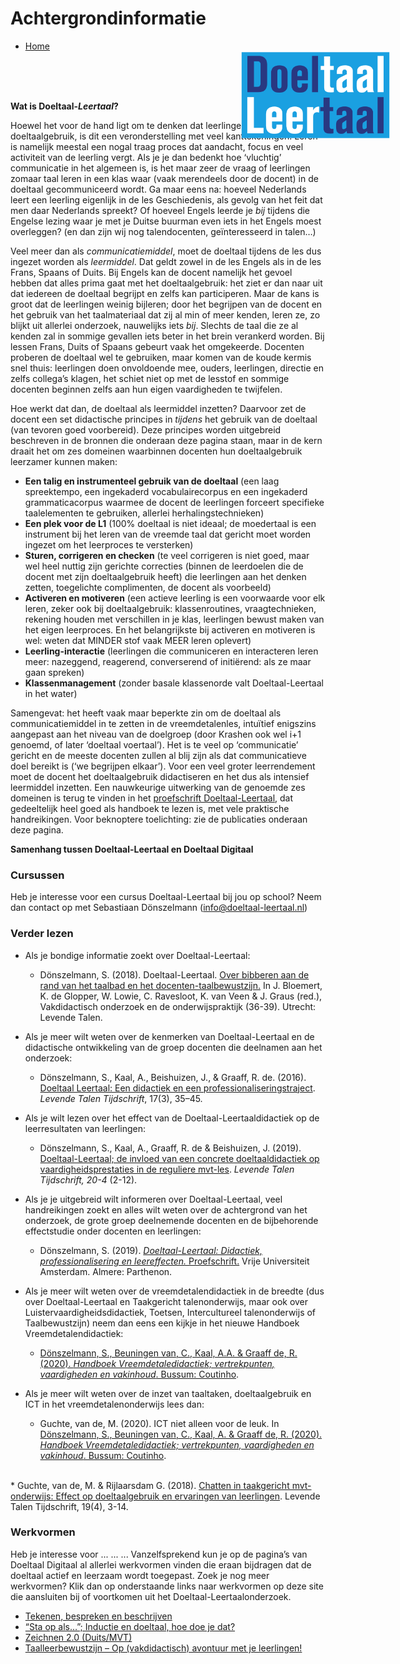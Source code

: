 # Achtergrondinformatie

<img src="AFBDTLT.png" id="image" href="..">
<style>
#image {
    position: absolute;
    transform: scale(0.3, 0.3);
    right: -150px;
    top: 0px;
}

@media only screen and (max-width: 600px) {
  #image {
  	display: none;
  }
}
	
</style>

* [Home](..)
<br>
<br>
<br>

<p><strong>Wat is Doeltaal-<em>Leertaal</em>?</strong></p>
<p>Hoewel het voor de hand ligt om te denken dat leerlingen veel leren van doeltaalgebruik, is dit een veronderstelling met veel kanttekeningen. Leren is namelijk meestal een nogal traag proces dat aandacht, focus en veel activiteit van de leerling vergt. Als je je dan bedenkt hoe ‘vluchtig’ communicatie in het algemeen is, is het maar zeer de vraag of leerlingen zomaar taal leren in een klas waar (vaak merendeels door de docent) in de doeltaal gecommuniceerd wordt. Ga maar eens na: hoeveel Nederlands leert een leerling eigenlijk in de les Geschiedenis, als gevolg van het feit dat men daar Nederlands spreekt? Of hoeveel Engels leerde je <em>bij</em> tijdens die Engelse lezing waar je met je Duitse buurman even iets in het Engels moest overleggen? (en dan zijn wij nog talendocenten, geïnteresseerd in talen&#8230;)</p>
<p>Veel meer dan als <em>communicatiemiddel</em>, moet de doeltaal tijdens de les dus ingezet worden als <em>leermiddel</em>. Dat geldt zowel in de les Engels als in de les Frans, Spaans of Duits. Bij Engels kan de docent namelijk het gevoel hebben dat alles prima gaat met het doeltaalgebruik: het ziet er dan naar uit dat iedereen de doeltaal begrijpt en zelfs kan participeren. Maar de kans is groot dat de leerlingen weinig bijleren; door het begrijpen van de docent en het gebruik van het taalmateriaal dat zij al min of meer kenden, leren ze, zo blijkt uit allerlei onderzoek, nauwelijks iets <em>bij</em>. Slechts de taal die ze al kenden zal in sommige gevallen iets beter in het brein verankerd worden. Bij lessen Frans, Duits of Spaans gebeurt vaak het omgekeerde. Docenten proberen de doeltaal wel te gebruiken, maar komen van de koude kermis snel thuis: leerlingen doen onvoldoende mee, ouders, leerlingen, directie en zelfs collega’s klagen, het schiet niet op met de lesstof en sommige docenten beginnen zelfs aan hun eigen vaardigheden te twijfelen.</p>
<p>Hoe werkt dat dan, de doeltaal als leermiddel inzetten? Daarvoor zet de docent een set didactische principes in<em> tijdens</em> het gebruik van de doeltaal (van tevoren goed voorbereid). Deze principes worden uitgebreid beschreven in de bronnen die onderaan deze pagina staan, maar in de kern draait het om zes domeinen waarbinnen docenten hun doeltaalgebruik leerzamer kunnen maken:</p>
<ul>
<li><strong>Een talig en instrumenteel gebruik van de doeltaal</strong> (een laag spreektempo, een ingekaderd vocabulairecorpus en een ingekaderd grammaticacorpus waarmee de docent de leerlingen forceert specifieke taalelementen te gebruiken, allerlei herhalingstechnieken)</li>
<li><strong>Een plek voor de L1</strong> (100% doeltaal is niet ideaal; de moedertaal is een instrument bij het leren van de vreemde taal dat gericht moet worden ingezet om het leerproces te versterken)</li>
<li><strong>Sturen, corrigeren en checken</strong> (te veel corrigeren is niet goed, maar wel heel nuttig zijn gerichte correcties (binnen de leerdoelen die de docent met zijn doeltaalgebruik heeft) die leerlingen aan het denken zetten, toegelichte complimenten, de docent als voorbeeld)</li>
<li><strong>Activeren en motiveren</strong> (een actieve leerling is een voorwaarde voor elk leren, zeker ook bij doeltaalgebruik: klassenroutines, vraagtechnieken, rekening houden met verschillen in je klas, leerlingen bewust maken van het eigen leerproces. En het belangrijkste bij activeren en motiveren is wel: weten dat MINDER stof vaak MEER leren oplevert)</li>
<li><strong>Leerling-interactie</strong> (leerlingen die communiceren en interacteren leren meer: nazeggend, reagerend, converserend of initiërend: als ze maar gaan spreken)</li>
<li><strong>Klassenmanagement</strong> (zonder basale klassenorde valt Doeltaal-Leertaal in het water)</li>
</ul>
<p>Samengevat: het heeft vaak maar beperkte zin om de doeltaal als communicatiemiddel in te zetten in de vreemdetalenles, intuïtief enigszins aangepast aan het niveau van de doelgroep (door Krashen ook wel i+1 genoemd, of later ‘doeltaal voertaal’). Het is te veel op ‘communicatie’ gericht en de meeste docenten zullen al blij zijn als dat communicatieve doel bereikt is (‘we begrijpen elkaar’). Voor een veel groter leerrendement moet de docent het doeltaalgebruik didactiseren en het dus als intensief leermiddel inzetten. Een nauwkeurige uitwerking van de genoemde zes domeinen is terug te vinden in het <a href="https://research.vu.nl/ws/portalfiles/portal/85140826/complete+dissertation.pdf">proefschrift Doeltaal-Leertaal</a>, dat gedeeltelijk heel goed als handboek te lezen is, met vele praktische handreikingen. Voor beknoptere toelichting: zie de publicaties onderaan deze pagina.</p>
<p><strong>Samenhang tussen Doeltaal-Leertaal en Doeltaal Digitaal</strong></p>


### Cursussen
Heb je interesse voor een cursus Doeltaal-Leertaal bij jou op school? Neem dan contact op met Sebastiaan Dönszelmann (<a href="mailto:info@doeltaal-leertaal.nl">info@doeltaal-leertaal.nl</a>)

### Verder lezen

* Als je bondige informatie zoekt over Doeltaal-Leertaal:

    * Dönszelmann, S. (2018). Doeltaal-Leertaal. <a href="http://www.lt-tijdschriften.nl/ojs/index.php/ltm/article/view/1814">Over bibberen aan de rand van het taalbad en het docenten-taalbewustzijn.</a> In J. Bloemert, K. de Glopper, W. Lowie, C. Ravesloot, K. van Veen &amp; J. Graus (red.), Vakdidactisch onderzoek en de onderwijspraktijk (36-39). Utrecht: Levende Talen.

* Als je meer wilt weten over de kenmerken van Doeltaal-Leertaal en de didactische ontwikkeling van de groep docenten die deelnamen aan het onderzoek:
    * Dönszelmann, S., Kaal, A., Beishuizen, J., &amp; Graaff, R. de. (2016). <a href="http://www.lt-tijdschriften.nl/ojs/index.php/ltt/article/view/1626">Doeltaal Leertaal: Een didactiek en een professionaliseringstraject</a>. <em>Levende Talen Tijdschrift</em>, 17(3), 35–45.

* Als je wilt lezen over het effect van de Doeltaal-Leertaaldidactiek op de leerresultaten van leerlingen:
    * Dönszelmann, S., Kaal, A., Graaff, R. de &amp; Beishuizen, J. (2019). <a href="http://www.lt-tijdschriften.nl/ojs/index.php/ltt/article/view/2030">Doeltaal-Leertaal; de invloed van een concrete doeltaaldidactiek op vaardigheidsprestaties in de reguliere mvt-les</a>. <em>Levende Talen Tijdschrift, 20-4 </em>(2-12).

* Als je je uitgebreid wilt informeren over Doeltaal-Leertaal, veel handreikingen zoekt en alles wilt weten over de achtergrond van het onderzoek, de grote groep deelnemende docenten en de bijbehorende effectstudie onder docenten en leerlingen:
    * Dönszelmann, S. (2019). <a href="https://research.vu.nl/ws/portalfiles/portal/85140826/complete+dissertation.pdf"><em>Doeltaal-Leertaal: Didactiek, professionalisering en leereffecten. </em>Proefschrift.</a> Vrije Universiteit Amsterdam. Almere: Parthenon.

* Als je meer wilt weten over de vreemdetalendidactiek in de breedte (dus over Doeltaal-Leertaal en Taakgericht talenonderwijs, maar ook over Luistervaardigheidsdidactiek, Toetsen, Intercultureel talenonderwijs of Taalbewustzijn) neem dan eens een kijkje in het nieuwe Handboek Vreemdetalendidactiek:      
    * <a href="https://shop.coutinho.nl/store_nl/handboek-vreemdetalendidactiek.html">Dönszelmann, S., Beuningen van, C., Kaal, A.A. &amp; Graaff de, R. (2020). <em>Handboek Vreemdetaledidactiek; vertrekpunten, vaardigheden en vakinhoud</em>. Bussum: Coutinho</a>.

* Als je meer wilt weten over de inzet van taaltaken, doeltaalgebruik en ICT in het vreemdetalenonderwijs lees dan: 
    * Guchte, van de, M. (2020). ICT niet alleen voor de leuk. In <a href="https://shop.coutinho.nl/store_nl/handboek-vreemdetalendidactiek.html">Dönszelmann, S., Beuningen van, C., Kaal, A. &amp; Graaff de, R. (2020). <em>Handboek Vreemdetaledidactiek; vertrekpunten, vaardigheden en vakinhoud</em>. Bussum: Coutinho</a>.
<br>
    * Guchte, van de, M. &amp; Rijlaarsdam G. (2018). <a href="http://www.lt-tijdschriften.nl/ojs/index.php/ltt/article/view/1889">Chatten in taakgericht mvt-onderwijs: Effect op doeltaalgebruik en ervaringen van leerlingen</a>. Levende Talen Tijdschrift, 19(4), 3-14.

### Werkvormen
	
Heb je interesse voor ... ... ... Vanzelfsprekend kun je op de pagina’s van Doeltaal Digitaal al allerlei werkvormen vinden die eraan bijdragen dat de doeltaal actief en leerzaam wordt toegepast. Zoek je nog meer werkvormen? Klik dan op onderstaande links naar werkvormen op deze site die aansluiten bij of voortkomen uit het Doeltaal-Leertaalonderzoek.
* <a href="https://taalwijs.nu/lesmateriaal/tekenen-bespreken-en-beschrijven-direct-beschikbaar/">Tekenen, bespreken en beschrijven</a>
* <a href="https://taalwijs.nu/lesmateriaal/inductie-hoe-doe-je-dat-direct-beschikbaar/">“Sta op als…”; Inductie en doeltaal, hoe doe je dat?</a>
* <a href="https://taalwijs.nu/lesmateriaal/zeichnen-2-0-voor-duits-en-andere-mvt/">Zeichnen 2.0 (Duits/MVT)</a>
* <a href="https://taalwijs.nu/lesmateriaal/taalleerbewustzijn-op-vakdidactisch-avontuur-met-je-leerlingen/">Taalleerbewustzijn – Op (vakdidactisch) avontuur met je leerlingen!</a>

<script>

document.getElementById("header").remove();


for(let j of document.getElementsByTagName("section")) {
	j.style.maxWidth = "1000px";
}

for(let j of document.getElementsByClassName("wrapper")) {
	j.style.maxWidth = "1000px";
}

function remove_subtitle() {
	for(let i = 0; i < 10; i++) {
		for(let j of document.getElementsByClassName("credits")) {
			j.remove();
		}
	}
}


remove_subtitle();
</script>
